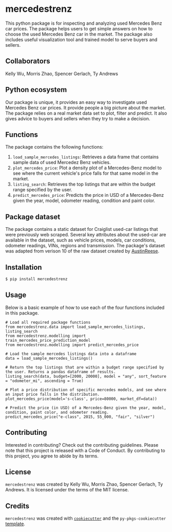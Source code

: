 # mercedestrenz

This python package is for inspecting and analyzing used Mercedes Benz car prices. The package helps users to get simple answers on how to choose the used Mercedes Benz car in the market. The package also includes useful visualization tool and trained model to serve buyers and sellers.

## Collaborators

Kelly Wu, Morris Zhao, Spencer Gerlach, Ty Andrews

## Python ecosystem

Our package is unique, it provides an easy way to investigate used Mercedes Benz car prices. It provide people a big picture about the market. The package relies on a real market data set to plot, filter and predict. It also gives advice to buyers and sellers when they try to make a decision.

## Functions

The package contains the following functions:
1. `load_sample_mercedes_listings`: Retrieves a data frame that contains sample data of used Mercedez Benz vehicles.
2. `plot_mercedes_price`: Plot a density plot of a Mercedes-Benz model to see where the current vehicle's price falls for that same model in the market.
3. `listing_search`: Retrieves the top listings that are within the budget range specified by the user.
4. `predict_mercedes_price`: Predicts the price in USD of a Mercedes-Benz given the year, model, odometer reading, condition and paint color.

## Package dataset

The package contains a static dataset for Craiglist used-car listings that were previously web scraped. Several key attributes about the used-car are available in the dataset, such as vehicle prices, models, car conditions, odometer readings, VINs, regions and transmission. The package's dataset was adapted from verison 10 of the raw dataset created by [AustinReese](https://github.com/AustinReese/UsedVehicleSearch).

## Installation

```bash
$ pip install mercedestrenz
```

## Usage

Below is a basic example of how to use each of the four functions included in this package.

```
# Load all required package functions
from mercedestrenz.data import load_sample_mercedes_listings, listing_search
from mercedestrenz.modelling import train_mercedes_price_prediction_model
from mercedestrenz.modelling import predict_mercedes_price

# Load the sample mercedes listings data into a dataframe
data = load_sample_mercedes_listings()

# Return the top listings that are within a budget range specified by the user. Returns a pandas dataframe of results.
listing_search(data, budget=[2000, 20000], model = "any", sort_feature = "odometer_mi", ascending = True)

# Plot a price distribution of specific mercedes models, and see where an input price falls in the distribution.
plot_mercedes_price(model='s-class', price=80000, market_df=data))

# Predict the price (in USD) of a Mercedes-Benz given the year, model, condition, paint color, and odometer reading.
predict_mercedes_price("e-class", 2015, 55_000, "fair", "silver")
```

## Contributing

Interested in contributing? Check out the contributing guidelines. Please note that this project is released with a Code of Conduct. By contributing to this project, you agree to abide by its terms.

## License

`mercedestrenz` was created by Kelly Wu, Morris Zhao, Spencer Gerlach, Ty Andrews. It is licensed under the terms of the MIT license.

## Credits

`mercedestrenz` was created with [`cookiecutter`](https://cookiecutter.readthedocs.io/en/latest/) and the `py-pkgs-cookiecutter` [template](https://github.com/py-pkgs/py-pkgs-cookiecutter).
